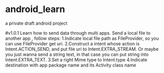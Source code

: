 # android_learn
a private draft android project

#v1.0.1 
Learn how to send data through multi apps.
Send a local file to another app , follow steps:
1.Indicate local file path as FileProvider, so you can use FileProvider get uri.
2.Construct a intent whose action is Intent.ACTION_SEND, and put file uri to Intent.EXTRA_STREAM.
Or maybe you just wanna send a string text, in that case you can put string into Intent.EXTRA_TEXT.
3.Set a right Mime type to Intent.type
4.Indicate destination with app package name and its Activity class name